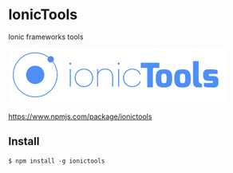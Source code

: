 # IonicTools

Ionic frameworks tools

[![IonicTools Logo](src/ionictools.png)](https://www.npmjs.com/package/ionictools)

https://www.npmjs.com/package/ionictools



## Install


```
$ npm install -g ionictools
```
